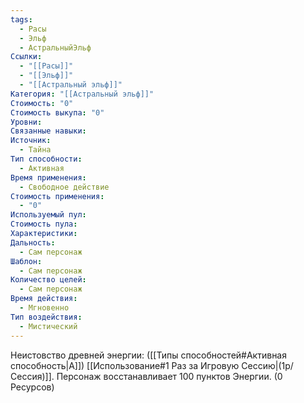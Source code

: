 ```yaml
---
tags:
  - Расы
  - Эльф
  - АстральныйЭльф
Ссылки:
  - "[[Расы]]"
  - "[[Эльф]]"
  - "[[Астральный эльф]]"
Категория: "[[Астральный эльф]]"
Стоимость: "0"
Стоимость выкупа: "0"
Уровни: 
Связанные навыки: 
Источник:
  - Тайна
Тип способности:
  - Активная
Время применения:
  - Свободное действие
Стоимость применения:
  - "0"
Используемый пул: 
Стоимость пула: 
Характеристики: 
Дальность:
  - Сам персонаж
Шаблон:
  - Сам персонаж
Количество целей:
  - Сам персонаж
Время действия:
  - Мгновенно
Тип воздействия:
  - Мистический
---
```

Неистовство древней энергии:
([[Типы способностей#Активная способность|А]]) [[Использование#1 Раз за Игровую Сессию|(1р/Сессия)]]. Персонаж восстанавливает 100 пунктов Энергии. 
(0 Ресурсов)







